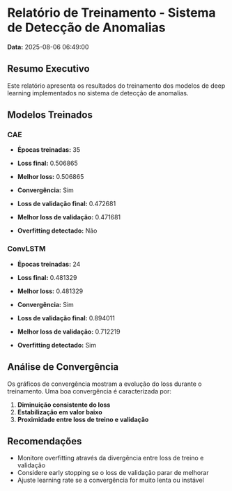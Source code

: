 # Relatório de Treinamento - Sistema de Detecção de Anomalias

**Data:** 2025-08-06 06:49:00

## Resumo Executivo

Este relatório apresenta os resultados do treinamento dos modelos de deep learning implementados no sistema de detecção de anomalias.

## Modelos Treinados

### CAE

- **Épocas treinadas:** 35
- **Loss final:** 0.506865
- **Melhor loss:** 0.506865
- **Convergência:** Sim

- **Loss de validação final:** 0.472681
- **Melhor loss de validação:** 0.471681
- **Overfitting detectado:** Não

### ConvLSTM

- **Épocas treinadas:** 24
- **Loss final:** 0.481329
- **Melhor loss:** 0.481329
- **Convergência:** Sim

- **Loss de validação final:** 0.894011
- **Melhor loss de validação:** 0.712219
- **Overfitting detectado:** Sim

## Análise de Convergência

Os gráficos de convergência mostram a evolução do loss durante o treinamento. Uma boa convergência é caracterizada por:

1. **Diminuição consistente do loss**
2. **Estabilização em valor baixo**
3. **Proximidade entre loss de treino e validação**

## Recomendações

- Monitore overfitting através da divergência entre loss de treino e validação
- Considere early stopping se o loss de validação parar de melhorar
- Ajuste learning rate se a convergência for muito lenta ou instável

